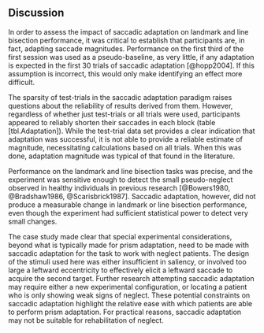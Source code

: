 Discussion 
----------


In order to assess the impact of saccadic adaptation on landmark
and line bisection performance, it was critical to establish that
participants are, in fact, adapting saccade magnitudes.
Performance on the first third of the first session was used as a
pseudo-baseline, as very little, if any adaptation is expected in
the first 30 trials of saccadic adaptation [@hopp2004]. If this
assumption is incorrect, this would only make identifying an
effect more difficult.

The sparsity of test-trials in the saccadic adaptation paradigm
raises questions about the reliability of results derived from
them. However, regardless of whether just test-trials or all
trials were used, participants appeared to reliably shorten their
saccades in each block (table [tbl.Adaptation]). While the
test-trial data set provides a clear indication that adaptation
was successful, it is not able to provide a reliable estimate of
magnitude, necessitating calculations based on all trials. When
this was done, adaptation magnitude was typical of that found in
the literature.

Performance on the landmark and line bisection tasks was precise,
and the experiment was sensitive enough to detect the small
pseudo-neglect observed in healthy individuals in previous
research [@Bowers1980, @Bradshaw1986, @Scarisbrick1987].  Saccadic
adaptation, however, did not produce a measurable change in
landmark or line bisection performance, even though the experiment
had sufficient statistical power to detect very small changes. 

The case study made clear that special experimental
considerations, beyond what is typically made for prism
adaptation, need to be made with saccadic adaptation for the task
to work with neglect patients. The design of the stimuli used here
was either insufficient in saliency, or involved too large a
leftward eccentricity to effectively elicit a leftward saccade to
acquire the second target.  Further research attempting saccadic
adaptation may require either a new experimental configuration, or
locating a patient who is only showing weak signs of neglect.
These potential constraints on saccadic adaptation highlight the
relative ease with which patients are able to perform prism
adaptation. For practical reasons, saccadic adaptation may not be
suitable for rehabilitation of neglect.





